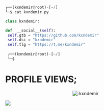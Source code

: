<!-- <p align=center><img width=90% src="banner.gif"></img></p> -->
<!-- <div align="center"> -->
<!--     <a href="https://discord.com/users/962357221017137172" title="Discord Account"><img src="https://lanyard-profile-readme.vercel.app/api/962357221017137172"></a> -->
<!-- </div> -->

```python
┌──(kxndemir@root)-[~/]
└─$ cat kxndemir.py

class kxndemir:

def  __social__(self):
 self.gtb = "https://github.com/kxndemir"
 self.dsc = "kxndemir"
 self.tlg = "https://t.me/kxndemir"
  
 ┌──(kxndemir@root)-[~/]
 └─$
```
<h1>PROFILE VIEWS;</h1>
<p align="center"><img src="https://count.getloli.com/get/@:kxndemir" alt=":kxndemir" /></p>

 



















![](https://raw.githubusercontent.com/Sutil/Sutil/2b2fad3bf54522bb30c8c170591fc68ff51b69e6/github-contribution-grid-snake2.svg)



